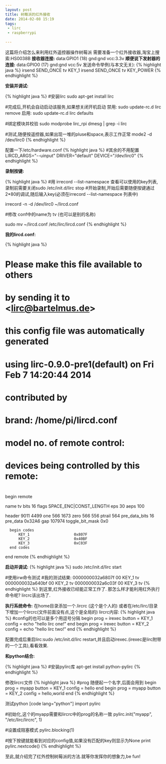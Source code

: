 ```yaml
---
layout: post
title: 树莓派的红外接收
date: 2014-02-08 15:19
tags:
 - lirc
 - raspberrypi
 
---
```


这篇将介绍怎么来利用红外遥控器操作树莓派
需要准备一个红外接收器,淘宝上搜索:HS0038B
<strong>接收器连接:</strong>
data:GPIO1 (18)
gnd:gnd
vcc:3.3v
<strong>顺便说下发射器的连接:</strong>
data:GPIO0 (17)
gnd:gnd
vcc:5v
发送命令举例(与本文无关):
{% highlight java %}
irsend SEND_ONCE tv KEY_1
irsend SEND_ONCE tv KEY_POWER
{% endhighlight %}

<strong>安装并调试:</strong>

{% highlight java %}
#安装lirc
sudo apt-get install lirc

#完成后,开机会自动启动该服务,如果想关闭开机启动
禁用: sudo update-rc.d lirc remove
启用: sudo update-rc.d lirc defaults

#绑定模块并校验
sudo modprobe lirc_rpi
dmesg | grep -i lirc

#测试,随便按遥控器,如果出现一堆的pluse和space,表示工作正常
mode2 -d /dev/lirc0
{% endhighlight %}

配置一下/etc/hardware.conf
{% highlight java %}
#其余的不用配置
LIRCD_ARGS=&quot;--uinput&quot;
DRIVER=&quot;default&quot;
DEVICE=&quot;/dev/lirc0&quot;
{% endhighlight %}

<strong>录制按键:</strong>

{% highlight java %}
#用 irrecord --list-namespace 查看可以使用的key列表,录制前需要关闭sudo /etc/init.d/lirc stop
#开始录制,开始后需要随便按键通过2*80的调试,随后输入key(必须在irrecord --list-namespace 列表中)

irrecord -n -d /dev/lirc0 ~/lircd.conf

#修改 conf中的name为 tv (也可以是别的名称)

sudo mv ~/lircd.conf /etc/lirc/lircd.conf
{% endhighlight %}

<strong>我的lircd.conf:</strong>

{% highlight java %}
# Please make this file available to others
# by sending it to &lt;lirc@bartelmus.de&gt;
#
# this config file was automatically generated
# using lirc-0.9.0-pre1(default) on Fri Feb  7 14:20:44 2014
#
# contributed by
#
# brand:                       /home/pi/lircd.conf
# model no. of remote control:
# devices being controlled by this remote:
#

begin remote

  name  tv
  bits           16
  flags SPACE_ENC|CONST_LENGTH
  eps            30
  aeps          100

  header       9011  4499
  one           566  1673
  zero          566   556
  ptrail        564
  pre_data_bits   16
  pre_data       0x32A6
  gap          107974
  toggle_bit_mask 0x0

      begin codes
          KEY_1                    0x807F
          KEY_2                    0x40BF
          KEY_3                    0xC03F
      end codes

end remote
{% endhighlight %}


<strong>启动并调试:</strong>
{% highlight java %}
sudo /etc/init.d/lirc start

#使用irw命令测试
#我的测试结果:
0000000032a6807f 00 KEY_1 tv
0000000032a640bf 00 KEY_2 tv
0000000032a6c03f 00 KEY_3 tv
{% endhighlight %}
到这里,红外接收已经能正常工作了.
那怎么样才能利用红外执行命令呢?
lircrc该出场了.


<strong>执行系统命令:</strong>
在home目录添加一个.lircrc (这个是个人的)
或者在/etc/lirc/目录下增加一个lircrc(文件前面没有点,这个是全局的)
lircrc内容:
{% highlight java %}
#config的也可以是多个用逗号分隔
begin
    prog = irexec
    button = KEY_1
    config = echo &quot;hello lirc one!&quot;
end
begin
    prog = irexec
    button = KEY_2
    config = echo &quot;hello lirc two!&quot;
end
{% endhighlight %}

配置完成后重启lirc:sudo /etc/init.d/lirc restart,并且启动irexec.(irexec是lirc附带的一个工具),看看效果.

<strong>和python结合:</strong>

{% highlight java %}
#安装pylirc库
apt-get install python-pylirc
{% endhighlight %}

修改lircrc文件
{% highlight java %}
#prog 随便起一个名字,后面会用到
begin
    prog = myapp
    button = KEY_1
    config = hello
end
begin
    prog = myapp
    button = KEY_2
    config = hello,world
end
{% endhighlight %}

测试python
[code lang="python"]
import pylirc

#初始化,这个的myapp需要和lircrc中的prog的名称一致
pylirc.init(&quot;myapp&quot;, &quot;/etc/lirc/lircrc&quot;, 1)

#设置成阻塞模式
pylirc.blocking(1)

#按下按键就能看到对应的config值,如果没有匹配的key则显示为None
print pylirc.nextcode()
{% endhighlight %}

至此,就介绍完了红外控制树莓派的方法.就等你发挥你的想象力,be fun!
